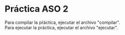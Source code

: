 # Práctica ASO 2

Para compilar la pŕáctica, ejecutar el archivo "compilar". <br />
Para ejecutar la práctica, ejecutar el archivo "ejecutar".
